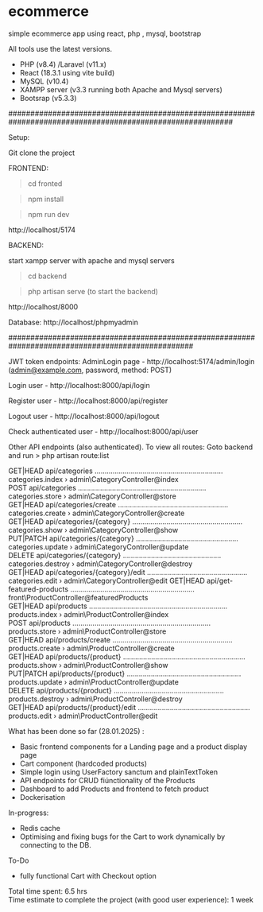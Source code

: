 # ecommerce
simple ecommerce app using react, php , mysql, bootstrap

All tools use the latest versions.


- PHP (v8.4) /Laravel (v11.x)
- React (18.3.1 using vite build)
- MySQL (v10.4)
- XAMPP server (v3.3 running both Apache and Mysql servers)
- Bootsrap (v5.3.3)


###########################################################################################################
                                                                                                            

Setup:

Git clone the project

FRONTEND:

> cd fronted

> npm install

> npm run dev

http://localhost/5174



BACKEND:

start xampp server with apache and mysql servers

> cd backend

> php artisan serve (to start the backend)

http://localhost/8000



Database: http://localhost/phpmyadmin




##################################################################################################

JWT token endpoints:
AdminLogin page - http://localhost:5174/admin/login (admin@example.com, password, method: POST)

Login user - http://localhost:8000/api/login

Register user - http://localhost:8000/api/register

Logout user - http://localhost:8000/api/logout

Check authenticated user - http://localhost:8000/api/user


Other API endpoints (also authenticated).
To view all routes: Goto backend and run > php artisan route:list
  
  GET|HEAD        api/categories ................................................................ categories.index › admin\CategoryController@index  
  POST            api/categories ................................................................ categories.store › admin\CategoryController@store  
  GET|HEAD        api/categories/create ....................................................... categories.create › admin\CategoryController@create  
  GET|HEAD        api/categories/{category} ....................................................... categories.show › admin\CategoryController@show  
  PUT|PATCH       api/categories/{category} ................................................... categories.update › admin\CategoryController@update  
  DELETE          api/categories/{category} ................................................. categories.destroy › admin\CategoryController@destroy  
  GET|HEAD        api/categories/{category}/edit .................................................. categories.edit › admin\CategoryController@edit
  GET|HEAD        api/get-featured-products .............................................................. front\ProductController@featuredProducts  
  GET|HEAD        api/products ..................................................................... products.index › admin\ProductController@index  
  POST            api/products ..................................................................... products.store › admin\ProductController@store  
  GET|HEAD        api/products/create ............................................................ products.create › admin\ProductController@create  
  GET|HEAD        api/products/{product} ............................................................. products.show › admin\ProductController@show  
  PUT|PATCH       api/products/{product} ......................................................... products.update › admin\ProductController@update  
  DELETE          api/products/{product} ....................................................... products.destroy › admin\ProductController@destroy  
  GET|HEAD        api/products/{product}/edit ........................................................ products.edit › admin\ProductController@edit



What has been done so far (28.01.2025) :

- Basic frontend components for a Landing page and a product display page
- Cart component (hardcoded products)
- Simple login using UserFactory sanctum and plainTextToken
- API endpoints for CRUD fiúnctionality of the Products
- Dashboard to add Products and frontend to fetch product
- Dockerisation

In-progress: 
- Redis cache
- Optimising and fixing bugs for the Cart to work dynamically by connecting to the DB.


To-Do
- fully functional Cart with Checkout option

Total time spent: 6.5 hrs  
Time estimate to complete the project (with good user experience): 1 week

